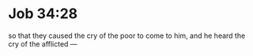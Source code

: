 # Job 34:28

so that they caused the cry of the poor to come to him, and he heard the cry of the afflicted —
